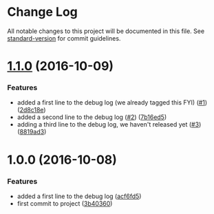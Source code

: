 # Change Log

All notable changes to this project will be documented in this file. See [standard-version](https://github.com/conventional-changelog/standard-version) for commit guidelines.

<a name="1.1.0"></a>
# [1.1.0](https://github.com/CHANGELOG-bot/debug-standard-version/compare/v1.0.0...v1.1.0) (2016-10-09)


### Features

* added a first line to the debug log (we already tagged this FYI) ([#1](https://github.com/CHANGELOG-bot/debug-standard-version/issues/1)) ([2d8c18e](https://github.com/CHANGELOG-bot/debug-standard-version/commit/2d8c18e))
* added a second line to the debug log ([#2](https://github.com/CHANGELOG-bot/debug-standard-version/issues/2)) ([7b16ed5](https://github.com/CHANGELOG-bot/debug-standard-version/commit/7b16ed5))
* adding a third line to the debug log, we haven't released yet ([#3](https://github.com/CHANGELOG-bot/debug-standard-version/issues/3)) ([8819ad3](https://github.com/CHANGELOG-bot/debug-standard-version/commit/8819ad3))



<a name="1.0.0"></a>
# 1.0.0 (2016-10-08)


### Features

* added a first line to the debug log ([acf6fd5](https://github.com/CHANGELOG-bot/debug-standard-version/commit/acf6fd5))
* first commit to project ([3b40360](https://github.com/CHANGELOG-bot/debug-standard-version/commit/3b40360))
